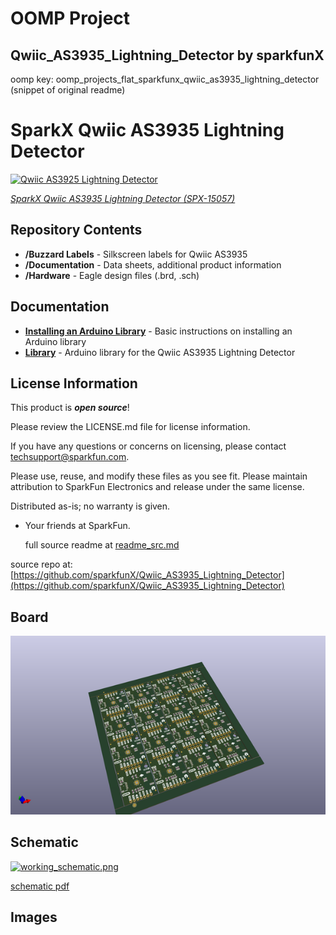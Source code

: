 # OOMP Project  
## Qwiic_AS3935_Lightning_Detector  by sparkfunX  
  
oomp key: oomp_projects_flat_sparkfunx_qwiic_as3935_lightning_detector  
(snippet of original readme)  
  
SparkX Qwiic AS3935 Lightning Detector  
========================================  
  
[![Qwiic AS3925 Lightning Detector](https://cdn.sparkfun.com/assets/parts/1/3/4/0/1/15057-Qwiic_AS3935_Lightning_Detector-01.jpg)](https://www.sparkfun.com/products/15057)  
  
[*SparkX Qwiic AS3935 Lightning Detector (SPX-15057)*](https://www.sparkfun.com/products/15057)  
  
Repository Contents  
-------------------  
  
* **/Buzzard Labels** - Silkscreen labels for Qwiic AS3935  
* **/Documentation** - Data sheets, additional product information  
* **/Hardware** - Eagle design files (.brd, .sch)  
  
Documentation  
--------------  
* **[Installing an Arduino Library](https://learn.sparkfun.com/tutorials/installing-an-arduino-library/)** - Basic instructions on installing an Arduino library  
* **[Library](https://github.com/sparkfun/SparkFun_AS3935_Lightning_Detector_Library)** - Arduino library for the Qwiic AS3935 Lightning Detector  
  
License Information  
-------------------  
  
This product is _**open source**_!   
  
Please review the LICENSE.md file for license information.  
  
If you have any questions or concerns on licensing, please contact techsupport@sparkfun.com.  
  
Please use, reuse, and modify these files as you see fit. Please maintain attribution to SparkFun Electronics and release under the same license.  
  
Distributed as-is; no warranty is given.  
  
- Your friends at SparkFun.  
  
  full source readme at [readme_src.md](readme_src.md)  
  
source repo at: [https://github.com/sparkfunX/Qwiic_AS3935_Lightning_Detector](https://github.com/sparkfunX/Qwiic_AS3935_Lightning_Detector)  
## Board  
  
[![working_3d.png](working_3d_600.png)](working_3d.png)  
## Schematic  
  
[![working_schematic.png](working_schematic_600.png)](working_schematic.png)  
  
[schematic pdf](working_schematic.pdf)  
## Images  
